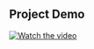 ## Project Demo
[![Watch the video](https://img.youtube.com/vi/<video-id>/0.jpg)](https://www.youtube.com/watch?v=<llAruGkk9kY>)

